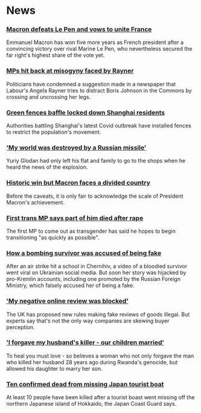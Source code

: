 # News
### [Macron defeats Le Pen and vows to unite France](https://www.bbc.com/news/world-europe-61209058)
Emmanuel Macron has won five more years as French president after a convincing victory over rival Marine Le Pen, who nevertheless secured the far right's highest share of the vote yet.
### [MPs hit back at misogyny faced by Rayner](https://www.bbc.com/news/uk-politics-61208037)
Politicians have condemned a suggestion made in a newspaper that Labour's Angela Rayner tries to distract Boris Johnson in the Commons by crossing and uncrossing her legs.
### [Green fences baffle locked down Shanghai residents](https://www.bbc.com/news/world-asia-61209761)
Authorities battling Shanghai's latest Covid outbreak have installed fences to restrict the population's movement.
### ['My world was destroyed by a Russian missile'](https://www.bbc.com/news/world-europe-61210699)
Yuriy Glodan had only left his flat and family to go to the shops when he heard the news of the explosion.
### [Historic win but Macron faces a divided country](https://www.bbc.com/news/world-europe-61209765)
Before the caveats, it is only fair to acknowledge the scale of President Macron's achievement.
### [First trans MP says part of him died after rape](https://www.bbc.com/news/uk-wales-politics-61207083)
The first MP to come out as transgender has said he hopes to begin transitioning "as quickly as possible".
### [How a bombing survivor was accused of being fake](https://www.bbc.com/news/blogs-trending-61176372)
After an air strike hit a school in Chernihiv, a video of a bloodied survivor went viral on Ukrainian social media. But soon her story was hijacked by pro-Kremlin accounts, including one promoted by the Russian Foreign Ministry, which falsely accused her of being a fake.
### ['My negative online review was blocked'](https://www.bbc.com/news/business-60252909)
The UK has proposed new rules making fake reviews of goods illegal. But experts say that's not the only way companies are skewing buyer perception.
### ['I forgave my husband's killer - our children married'](https://www.bbc.com/news/world-africa-61105532)
To heal you must love - so believes a woman who not only forgave the man who killed her husband 28 years ago during Rwanda's genocide, but allowed his daughter to marry her son.
### [Ten confirmed dead from missing Japan tourist boat](https://www.bbc.com/news/world-asia-61202599)
At least 10 people have been killed after a tourist boast went missing off the northern Japanese island of Hokkaido, the Japan Coast Guard says.
